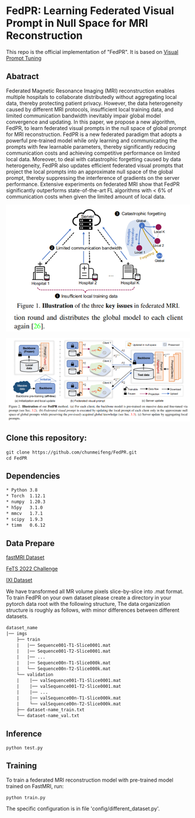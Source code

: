 # FedPR: Learning Federated Visual Prompt in Null Space for MRI Reconstruction

This repo is the official implementation of "FedPR". It is based on [Visual Prompt Tuning](https://github.com/KMnP/vpt)

## Abatract

Federated Magnetic Resonance Imaging (MRI) reconstruction enables multiple hospitals to collaborate distributedly without aggregating local data, thereby protecting patient privacy. However, the data heterogeneity caused by different MRI protocols, insufficient local training data, and limited communication bandwidth inevitably impair global model convergence and updating. In this paper, we propose a new algorithm, FedPR, to learn federated visual prompts in the null space of global prompt for MRI reconstruction. FedPR is a new federated paradigm that adopts a powerful pre-trained model while only learning and communicating the prompts with few learnable parameters, thereby significantly reducing communication costs and achieving competitive performance on limited local data. Moreover, to deal with catastrophic forgetting caused by data heterogeneity, FedPR also updates efficient federated visual prompts that project the local prompts into an approximate null space of the global prompt, thereby suppressing the interference of gradients on the server performance. Extensive experiments on federated MRI show that FedPR significantly outperforms state-of-the-art FL algorithms with < 6% of communication costs when given the limited amount of local data.

![fig1](figs/fig1.png#pic_center)

![fig2](figs/fig2.png#pic_center)

## Clone this repository:
```
git clone https://github.com/chunmeifeng/FedPR.git
cd FedPR
```

## Dependencies
```
* Python 3.8
* Torch  1.12.1
* numpy  1.20.3
* h5py   3.1.0
* mmcv   1.7.1
* scipy  1.9.3
* timm   0.6.12
```


## Data Prepare
[fastMRI Dataset](https://fastmri.org/) 

[FeTS 2022 Challenge](https://www.synapse.org/#!Synapse:syn28546456/wiki/) 
 
[IXI Dataset](https://brain-development.org/)

We have transformed all MR volume pixels slice-by-slice into .mat format. To train FedPR on your own dataset please create a directory in your pytorch data root with the following structure,
The data organization structure is roughly as follows, with minor differences between different datasets. 

```
dataset_name
|── imgs
    ├── train
    |   |── Sequence001-T1-Slice0001.mat
    |   |── Sequence001-T2-Slice0001.mat
    |   |── ...
    |   |── Sequence00n-T1-Slice000k.mat
    |   └── Sequence00n-T2-Slice000k.mat
    └── validation
    |    |── valSequence001-T1-Slice0001.mat
    |    |── valSequence001-T2-Slice0001.mat
    |    |── ...
    |    |── valSequence00n-T1-Slice000k.mat
    |    └── valSequence00n-T2-Slice000k.mat
    ├── dataset-name_train.txt
    └── dataset-name_val.txt

```



## Inference

```
python test.py
```

## Training

To train a federated MRI reconstruction model with pre-trained model trained on FastMRI, run:

```
python train.py
```

The specific configuration is in file 'config/different_dataset.py'.


